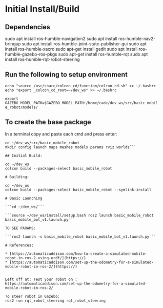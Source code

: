 # Initial Install/Build

## Dependencies

sudo apt install ros-humble-navigation2
sudo apt install ros-humble-nav2-bringup
sudo apt install ros-humble-joint-state-publisher-gui
sudo apt install ros-humble-xacro
sudo apt-get install gedit
sudo apt install ros-humble-gazebo-ros-pkgs
sudo apt-get install ros-humble-rqt
sudo apt install ros-humble-rqt-robot-steering


## Run the following to setup environment

```echo "source /usr/share/colcon_cd/function/colcon_cd.sh" >> ~/.bashrc echo "export _colcon_cd_root=~/dev_ws" >> ~/.bashrc```

```export GAZEBO_MODEL_PATH=$GAZEBO_MODEL_PATH:/home/cade/dev_ws/src/basic_mobile_robot/models/```

## To create the base package

In a terminal copy and paste each cmd and press enter:
```ros2 pkg create --build-type ament_cmake basic_mobile_robot
cd ~/dev_ws/src/basic_mobile_robot
mkdir config launch maps meshes models params rviz worlds```

## Initial Build:

cd ~/dev_ws
colcon build --packages-select basic_mobile_robot

# Building:

cd ~/dev_ws
colcon build --packages-select basic_mobile_robot --symlink-install

# Basic Launching

```cd ~/dev_ws/```

```source ~/dev_ws/install/setup.bash ros2 launch basic_mobile_robot basic_mobile_bot_v1.launch.py```

TO SEE PARAMS:

```ros2 launch -s basic_mobile_robot basic_mobile_bot_v1.launch.py```

# References:

* [https://automaticaddison.com/how-to-create-a-simulated-mobile-robot-in-ros-2-using-urdf/](https://)
* [https://automaticaddison.com/set-up-the-odometry-for-a-simulated-mobile-robot-in-ros-2/](https://)


Left off at: Test your robot on : 
https://automaticaddison.com/set-up-the-odometry-for-a-simulated-mobile-robot-in-ros-2/

To steer robot in Gazebo:
ros2 run rqt_robot_steering rqt_robot_steering